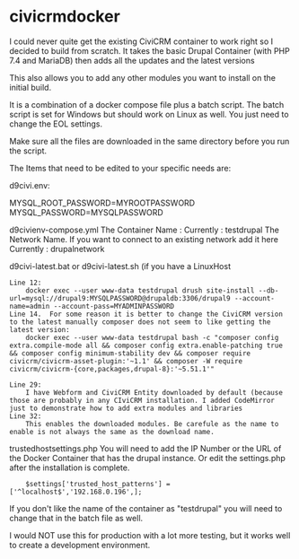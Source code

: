 # civicrmdocker

I could never quite get the existing CiviCRM container to work right so I decided to build from scratch. 
It takes the basic Drupal Container (with PHP 7.4 and MariaDB) then adds all the updates and the latest versions 

This also allows you to add any other modules you want to install on the initial build.

It is a combination of a docker compose file plus a batch script.  The batch script is set for Windows but should work on Linux as well.  You just need to change the EOL settings. 

Make sure all the files are downloaded in the same directory before you run the script. 

The Items that need to be edited to your specific needs are:

d9civi.env: 

   MYSQL_ROOT_PASSWORD=MYROOTPASSWORD
   MYSQL_PASSWORD=MYSQLPASSWORD


d9civienv-compose.yml
	The Container Name : 
		Currently : testdrupal
	The Network Name.  If you want to connect to an existing network add it here
		Currently : drupalnetwork
	

d9civi-latest.bat or d9civi-latest.sh (if you have a LinuxHost

	Line 12: 
		docker exec --user www-data testdrupal drush site-install --db-url=mysql://drupal9:MYSQLPASSWORD@drupaldb:3306/drupal9 --account-name=admin --account-pass=MYADMINPASSWORD
	Line 14.  For some reason it is better to change the CiviCRM version to the latest manually composer does not seem to like getting the latest version: 
		docker exec --user www-data testdrupal bash -c "composer config extra.compile-mode all && composer config extra.enable-patching true && composer config minimum-stability dev && composer require civicrm/civicrm-asset-plugin:'~1.1' && composer -W require civicrm/civicrm-{core,packages,drupal-8}:'~5.51.1'" 
		
	Line 29:
		I have Webform and CiviCRM Entity downloaded by default (because those are probably in any CIviCRM installation. I added CodeMirror just to demonstrate how to add extra modules and libraries
	Line 32: 
		This enables the downloaded modules. Be carefule as the name to enable is not always the same as the download name. 

trustedhostsettings.php
	You will need to add the IP Number or the URL of the Docker Container that has the drupal instance.  Or edit the settings.php after the installation is complete. 

		$settings['trusted_host_patterns'] = ['^localhost$','192.168.0.196',];


If you don't like the name of the container as "testdrupal" you will need to change that in the batch file as well.

I would  NOT use this for production with a lot more testing, but it works well to create a development environment.


 
